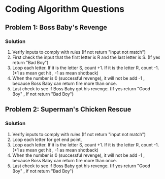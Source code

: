 # Coding Algorithm Questions
## Problem 1: Boss Baby's Revenge 
### Solution
  1. Verify inputs to comply with rules (If not return "input not match")
  2. First check the input that the first letter is R and the last letter is S. (If yes return "Bad Boy")
  3. Loop each letter. If it is the letter S, count +1. If it is the letter R, count -1. (+1 as mean get hit , -1 as mean shotback)
  4. When the number is 0 (successful revenge), it will not be add -1 , because Boss Baby can return fire more than once.
  5. Last check to see if Boss Baby got his revenge. (If yes return "Good Boy" , If not return "Bad Boy")

## Problem 2: Superman's Chicken Rescue
### Solution
  1. Verify inputs to comply with rules (If not return "input not match")
  2. Loop each letter for get end point, 
  3. Loop each letter. If it is the letter S, count +1. If it is the letter R, count -1. (+1 as mean get hit , -1 as mean shotback)
  4. When the number is 0 (successful revenge), it will not be add -1 , because Boss Baby can return fire more than once.
  5. Last check to see if Boss Baby got his revenge. (If yes return "Good Boy" , if not return "Bad Boy")
